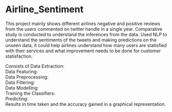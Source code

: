 # Airline_Sentiment
This project mainly shows different airlines negative and positive reviews from the users commented on twitter handle in a single year.
Comparative study is conducted to understand the inferences from the data. Used NLP to understand the sentiments of the tweets and making predictions on the unseen data, it could help airlines understand how many users are statisfied with their services and what improvement needs to be done for customer statisfaction.


Consists of Data Extraction:<br>
Data Featuring: <br>
Data Preprocessing: <br>
Data Filtering: <br>
Data Modelling: <br>
Training the Classifiers: <br>
Predicting:<br>
Results in time taken and the accuracy gained in a graphical representation.
